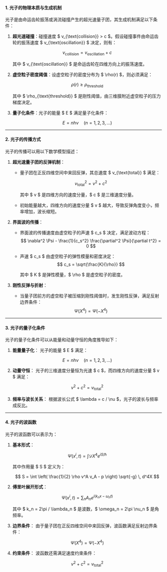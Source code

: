 #### **1. 光子的物理本质与生成机制**

光子是由命运齿轮振荡或涡流碰撞产生的超光速量子团，其生成机制满足以下条件：

1. **超光速碰撞**：碰撞速度 $ v_{\text{collision}} > c $。假设碰撞事件由命运齿轮的振荡速度 $ v_{\text{oscillation}} $ 决定，则有：

   $$
   v_{\text{collision}} = v_{\text{oscillation}} + c
   $$

   其中 $ v_{\text{oscillation}} $ 是命运齿轮在四维方向上的振荡速度。
2. **虚空粒子密度阈值**：设虚空粒子的密度分布为 $ \rho(r) $，则必须满足：

   $$
   \rho(r) \geq \rho_{\text{threshold}}
   $$

   其中 $ \rho_{\text{threshold}} $ 是刚性阈值，由三维膜附近虚空粒子的压力梯度决定。
3. **量子化条件**：光子的能量 $ E $ 满足量子化条件：

   $$
   E = nh\nu \quad (n = 1, 2, 3, \dots)
   $$

---

#### **2. 光子的传播方式**

光子的传播可以用以下数学模型描述：

1. **超光速量子团的反弹机制**：

   - 量子团在正反四维空间中来回反弹，其总速度 $ v_{\text{total}} $ 满足：

     $$
     v_{\text{total}}^2 = v^2 + c^2
     $$

     其中 $ v $ 是四维方向的速度分量，$ c $ 是三维速度分量。
   - 初始能量越大，四维方向的速度分量 $ v $ 越大，导致反弹角度变小，频率增加，波长缩短。
2. **界面波的传播**：

   - 界面波的传播速度由虚空粒子的声速 $ c_s $ 决定，满足波动方程：
     $$
     \nabla^2 \Psi - \frac{1}{c_s^2} \frac{\partial^2 \Psi}{\partial t^2} = 0
     $$
   - 声速 $ c_s $ 由虚空粒子的弹性模量和密度决定：
     $$
     c_s = \sqrt{\frac{K}{\rho}}
     $$

     其中 $ K $ 是弹性模量，$ \rho $ 是虚空粒子的密度。
3. **刚性反弹与折射**：

   - 当量子团前方的虚空粒子被压缩到刚性阈值时，发生刚性反弹，满足反射边界条件：
     $$
     \Psi(X^4) = \Psi(-X^4)
     $$

---

#### **3. 光子的量子化条件**

光子的量子化条件可以从能量和动量守恒的角度推导如下：

1. **能量量子化**：
   光子的能量 $ E $ 满足：

   $$
   E = nh\nu \quad (n = 1, 2, 3, \dots)
   $$
2. **动量守恒**：
   光子的三维速度分量恒为光速 $ c $，而四维方向的速度分量 $ v $ 满足：

   $$
   v^2 + c^2 = v_{\text{total}}^2
   $$
3. **频率与波长关系**：
   根据波长公式 $ \lambda = c / \nu $，光子的波长与频率成反比。

---

#### **4. 光子的波函数**

光子的波函数可以表示为：

1. **基本形式**：

   $$
   \Psi(x^i, t) = \int \mathcal{D}X^4 e^{iS/\hbar}
   $$

   其中作用量 $ S $ 定义为：

   $$
   S = \int \left( \frac{1}{2} \rho v^A v_A - p \right) \sqrt{-g} \, d^4X
   $$
2. **傅里叶展开形式**：

   $$
   \Psi(x^i, t) = \sum_n A_n e^{i(k_n x - \omega_n t)}
   $$

   其中 $ k_n = 2\pi / \lambda_n $ 是波数，$ \omega_n = 2\pi \nu_n $ 是角频率。
3. **边界条件**：
   由于量子团在正反四维空间中来回反弹，波函数满足反射边界条件：

   $$
   \Psi(X^4) = \Psi(-X^4)
   $$
4. **约束条件**：
   波函数还需满足速度约束条件：

   $$
   v^2 + c^2 = v_{\text{total}}^2
   $$
